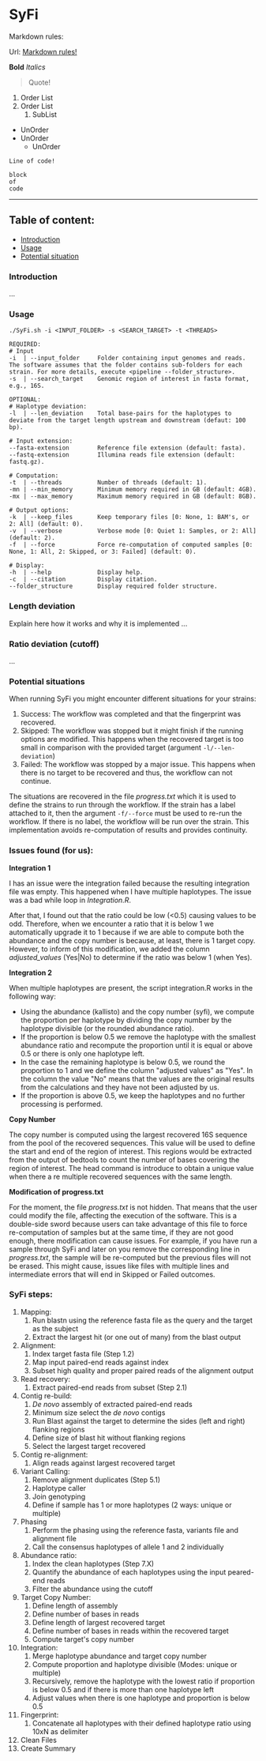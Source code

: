 # SyFi

Markdown rules:

Url: [Markdown rules!](https://www.markdownguide.org/basic-syntax)

**Bold**
*Italics*
> Quote!

1. Order List
2. Order List
    1. SubList

- UnOrder
- UnOrder
    - UnOrder

`Line of code!`

    block
    of
    code

___

## Table of content:

- [Introduction](#introduction)
- [Usage](#usage)
- [Potential situation](#potential-situations)

### Introduction

...

### Usage

`./SyFi.sh -i <INPUT_FOLDER> -s <SEARCH_TARGET> -t <THREADS>`

    REQUIRED:
    # Input
    -i  | --input_folder     Folder containing input genomes and reads. The software assumes that the folder contains sub-folders for each strain. For more details, execute <pipeline --folder_structure>.
    -s  | --search_target    Genomic region of interest in fasta format, e.g., 16S.

    OPTIONAL:
    # Haplotype deviation:
    -l  | --len_deviation    Total base-pairs for the haplotypes to deviate from the target length upstream and downstream (defaut: 100 bp).

    # Input extension:
    --fasta-extension        Reference file extension (default: fasta).
    --fastq-extension        Illumina reads file extension (default: fastq.gz).

    # Computation:
    -t  | --threads          Number of threads (default: 1).
    -mn | --min_memory       Minimum memory required in GB (default: 4GB).
    -mx | --max_memory       Maximum memory required in GB (default: 8GB).

    # Output options:
    -k  | --keep_files       Keep temporary files [0: None, 1: BAM's, or 2: All] (default: 0).
    -v  | --verbose          Verbose mode [0: Quiet 1: Samples, or 2: All] (default: 2).
    -f  | --force            Force re-computation of computed samples [0: None, 1: All, 2: Skipped, or 3: Failed] (default: 0).

    # Display:
    -h  | --help             Display help.
    -c  | --citation         Display citation.
    --folder_structure       Display required folder structure.

### Length deviation

Explain here how it works and why it is implemented ...

### Ratio deviation (cutoff)

...

### Potential situations

When running SyFi you might encounter different situations for your strains:

1. Success: The workflow was completed and that the fingerprint was recovered.
2. Skipped: The workflow was stopped but it might finish if the running options are modified. This happens when the recovered target is too small in comparison with the provided target (argument `-l/--len-deviation`)
3. Failed: The workflow was stopped by a major issue. This happens when there is no target to be recovered and thus, the workflow can not continue.

The situations are recovered in the file *progress.txt* which it is used to define the strains to run through the workflow. If the strain has a label attached to it, then the argument `-f/--force` must be used to re-run the workflow. If there is no label, the workflow will be run over the strain. This implementation avoids re-computation of results and provides continuity.


### Issues found (for us):

**Integration 1**

I has an issue were the integration failed because the resulting integration file was empty. This happened when I have multiple haplotypes. The issue was a bad while loop in *Integration.R*.

After that, I found out that the ratio could be low (<0.5) causing values to be odd. Therefore, when we encounter a ratio that it is below 1 we automatically upgrade it to 1 because if we are able to compute both the abundance and the copy number is because, at least, there is 1 target copy. However, to inform of this modification, we added the column *adjusted_values* (Yes|No) to determine if the ratio was below 1 (when Yes).

**Integration 2**

When multiple haplotypes are present, the script integration.R works in the following way:
- Using the abundance (kallisto) and the copy number (syfi), we compute the proportion per haplotype by dividing the copy number by the haplotype divisible (or the rounded abundance ratio).
- If the proportion is below 0.5 we remove the haplotype with the smallest abundance ratio and recompute the proportion until it is equal or above 0.5 or there is only one haplotype left.
- In the case the remaining haplotype is below 0.5, we round the proportion to 1 and we define the column "adjusted values" as "Yes". In the column the value "No" means that the values are the original results from the calculations and they have not been adjusted by us.
- If the proportion is above 0.5, we keep the haplotypes and no further processing is performed.

**Copy Number**

The copy number is computed using the largest recovered 16S sequence from the pool of the recovered sequences. This value will be used to define the start and end of the region of interest. This regions would be extracted from the output of bedtools to count the number of bases covering the region of interest. The head command is introduce to obtain a unique value when there a re multiple recovered sequences with the same length.

**Modification of progress.txt**

For the moment, the file *progress.txt* is not hidden. That means that the user could modify the file, affecting the execution of the software. This is a double-side sword because users can take advantage of this file to force re-computation of samples but at the same time, if they are not good enough, there modification can cause issues. For example, if you have run a sample through SyFi and later on you remove the corresponding line in *progress.txt*, the sample will be re-computed but the previous files will not be erased. This might cause, issues like files with multiple lines and intermediate errors that will end in Skipped or Failed outcomes.


### SyFi steps:

1. Mapping:
    1. Run blastn using the reference fasta file as the query and the target as the subject
    2. Extract the largest hit (or one out of many) from the blast output
2. Alignment:
    1. Index target fasta file (Step 1.2)
    2. Map input paired-end reads against index
    3. Subset high quality and proper paired reads of the alignment output
3. Read recovery:
    1. Extract paired-end reads from subset (Step 2.1)
4. Contig re-build:
    1. _De novo_ assembly of extracted paired-end reads
    2. Minimum size select the _de novo_ contigs
    3. Run Blast against the target to determine the sides (left and right) flanking regions
    4. Define size of blast hit without flanking regions
    5. Select the largest target recovered
5. Contig re-alignment:
    1. Align reads against largest recovered target
6. Variant Calling:
    1. Remove alignment duplicates (Step 5.1)
    2. Haplotype caller
    3. Join genotyping
    4. Define if sample has 1 or more haplotypes (2 ways: unique or multiple)
7. Phasing
    1. Perform the phasing using the reference fasta, variants file and alignment file
    2. Call the consensus haplotypes of allele 1 and 2 individually
8. Abundance ratio:
    1. Index the clean haplotypes (Step 7.X)
    2. Quantify the abundance of each haplotypes using the input peared-end reads
    3. Filter the abundance using the cutoff
9. Target Copy Number:
    1. Define length of assembly
    2. Define number of bases in reads
    3. Define length of largest recovered target
    4. Define number of bases in reads within the recovered target
    5. Compute target's copy number
10. Integration:
    1. Merge haplotype abundance and target copy number
    2. Compute proportion and haplotype divisible (Modes: unique or multiple)
    3. Recursively, remove the haplotype with the lowest ratio if proportion is below 0.5 and if there is more than one haplotype left
    4. Adjust values when there is one haplotype and proportion is below 0.5
11. Fingerprint:
    1. Concatenate all haplotypes with their defined haplotype ratio using 10xN as delimiter
12. Clean Files
13. Create Summary
